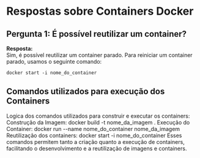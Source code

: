 # Respostas sobre Containers Docker

## Pergunta 1: É possível reutilizar um container?

**Resposta:**  
Sim, é possível reutilizar um container parado. Para reiniciar um container parado, usamos o seguinte comando:

<code>docker start -i nome_do_container</code>

## Comandos utilizados para execução dos Containers
Logica dos comandos utilizados para construir e executar os containers:
Construção da Imagem:
docker build -t nome_da_imagem .
Execução do Container:
docker run --name nome_do_container nome_da_imagem
Reutilização dos containers:
docker start -i nome_do_container
Esses comandos permitem tanto a criação quanto a execução de containers, facilitando o desenvolvimento e a reutilização de imagens e containers.
